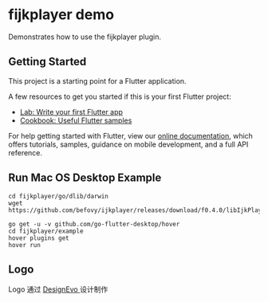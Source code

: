 # fijkplayer demo

Demonstrates how to use the fijkplayer plugin.

## Getting Started

This project is a starting point for a Flutter application.

A few resources to get you started if this is your first Flutter project:

- [Lab: Write your first Flutter app](https://flutter.dev/docs/get-started/codelab)
- [Cookbook: Useful Flutter samples](https://flutter.dev/docs/cookbook)

For help getting started with Flutter, view our 
[online documentation](https://flutter.dev/docs), which offers tutorials, 
samples, guidance on mobile development, and a full API reference.

## Run Mac OS Desktop Example

```
cd fijkplayer/go/dlib/darwin
wget https://github.com/befovy/ijkplayer/releases/download/f0.4.0/libIjkPlayer.dylib
```

```
go get -u -v github.com/go-flutter-desktop/hover
cd fijkplayer/example
hover plugins get
hover run
```

## Logo

<div>Logo 通过 <a href="https://www.designevo.com/tw" title="免費線上logo製作軟體"> DesignEvo </a>设计制作</div>
